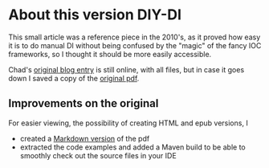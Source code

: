 # About this version DIY-DI

This small article was a reference piece in the 2010's, as it proved how easy it is to do manual DI without being confused by the "magic" of the fancy IOC frameworks, so I thought it should be more easily accessible.

Chad's [original blog entry](https://blacksheep.parry.org/archives/diy-di) is still online, with all files, but in case it goes down I saved a copy of the [original pdf](../.assets/2010-chad-parry-DIY-DI.pdf).

## Improvements on the original
For easier viewing, the possibility of creating HTML and epub versions, I 
- created a [Markdown version](./DIY_DI.md) of the pdf 
- extracted the code examples and added a Maven build to be able to smoothly check out the source files in your IDE
